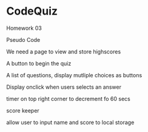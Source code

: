 # CodeQuiz
Homework 03 

Pseudo Code

We need a page to view and store highscores

A button to begin the quiz

A list of questions, display mutliple choices as buttons

Display onclick when users selects an answer

timer on top right corner to decrement fo 60 secs

score keeper

allow user to input name and score to local storage




